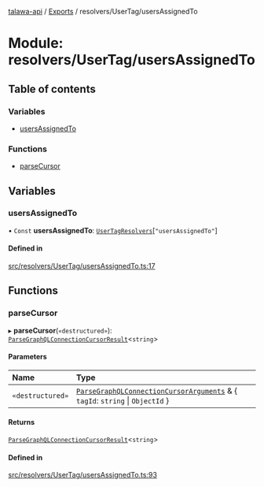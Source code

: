 [talawa-api](../README.md) / [Exports](../modules.md) / resolvers/UserTag/usersAssignedTo

# Module: resolvers/UserTag/usersAssignedTo

## Table of contents

### Variables

- [usersAssignedTo](resolvers_UserTag_usersAssignedTo.md#usersassignedto)

### Functions

- [parseCursor](resolvers_UserTag_usersAssignedTo.md#parsecursor)

## Variables

### usersAssignedTo

• `Const` **usersAssignedTo**: [`UserTagResolvers`](types_generatedGraphQLTypes.md#usertagresolvers)[``"usersAssignedTo"``]

#### Defined in

[src/resolvers/UserTag/usersAssignedTo.ts:17](https://github.com/PalisadoesFoundation/talawa-api/blob/9fa6a1c/src/resolvers/UserTag/usersAssignedTo.ts#L17)

## Functions

### parseCursor

▸ **parseCursor**(`«destructured»`): [`ParseGraphQLConnectionCursorResult`](utilities_graphQLConnection_parseGraphQLConnectionArguments.md#parsegraphqlconnectioncursorresult)\<`string`\>

#### Parameters

| Name | Type |
| :------ | :------ |
| `«destructured»` | [`ParseGraphQLConnectionCursorArguments`](utilities_graphQLConnection_parseGraphQLConnectionArguments.md#parsegraphqlconnectioncursorarguments) & \{ `tagId`: `string` \| `ObjectId`  \} |

#### Returns

[`ParseGraphQLConnectionCursorResult`](utilities_graphQLConnection_parseGraphQLConnectionArguments.md#parsegraphqlconnectioncursorresult)\<`string`\>

#### Defined in

[src/resolvers/UserTag/usersAssignedTo.ts:93](https://github.com/PalisadoesFoundation/talawa-api/blob/9fa6a1c/src/resolvers/UserTag/usersAssignedTo.ts#L93)
